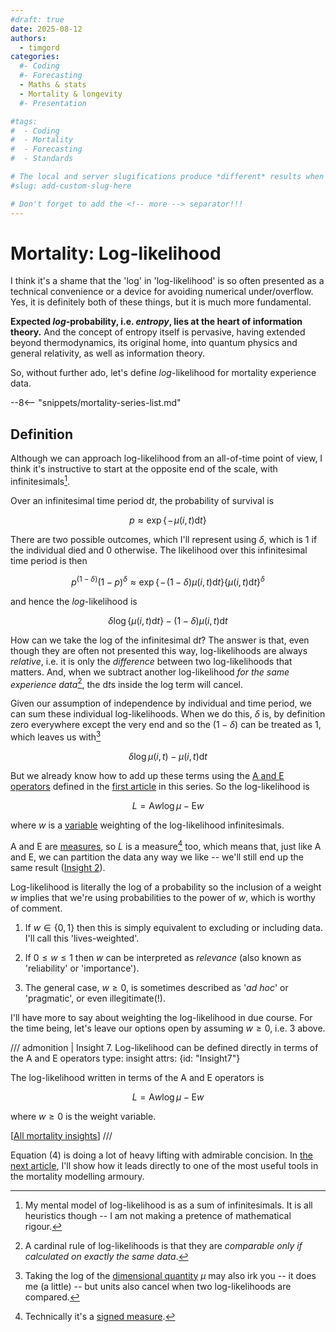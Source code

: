 ```yaml
---
#draft: true 
date: 2025-08-12
authors:
  - timgord
categories:
  #- Coding
  #- Forecasting
  - Maths & stats
  - Mortality & longevity
  #- Presentation

#tags:
#  - Coding
#  - Mortality
#  - Forecasting
#  - Standards

# The local and server slugifications produce *different* results when there are dashes in the item title.
#slug: add-custom-slug-here

# Don't forget to add the <!-- more --> separator!!!
---
```


# Mortality: Log-likelihood

<!--
[overdispersion](/2025-08/mortality-measures-matter/#Def-overdispersion)
[E2R](/2025-08/mortality-measures-matter/#Def-E2R)
[experience dataset](/2025-08/mortality-measures-matter/#Def-exp-data)
[variable](/2025-08/mortality-measures-matter/#Def-variable)
[fact](/2025-08/mortality-measures-matter/#Def-fact)
[mortality](/2025-08/mortality-measures-matter/#Def-mortality)
[$\text{A}$ and $\text{E}$ operators](/2025-08/mortality-measures-matter/#Def-AE-ops)
[$\text{E}$ operator](/2025-08/mortality-measures-matter/#Def-E-op)
[measure](/2025-08/mortality-measures-matter/#Def-measure)
[log](/2025-08/mortality-log-likelihood/#Ref-log)
[proportional hazards](/2025-08/mortality-proportional-hazards/#Def-proportional-hazards)
-->

<span id="Ref-log">I think it's a shame that the 'log' in 'log-likelihood' is so often presented as a technical convenience or a device for avoiding numerical under/overflow. Yes, it is definitely both of these things, but it is much more fundamental.</span>

**Expected *log*-probability, i.e. *entropy*, lies at the heart of information theory.** And the concept of entropy itself is pervasive, having extended beyond thermodynamics, its original home, into quantum physics and general relativity, as well as information theory.

So, without further ado, let's define *log*-likelihood for mortality experience data.

<!-- more -->

--8<-- "snippets/mortality-series-list.md"

## Definition

Although we can approach log-likelihood from an all-of-time point of view, I think it's instructive to start at the opposite end of the scale, with infinitesimals[^Heuristic].

[^Heuristic]: My mental model of log-likelihood is as a sum of infinitesimals. It is all heuristics though -- I am not making a pretence of mathematical rigour.

Over an infinitesimal time period $\text{d}t$, the probability of survival is

$$p\approx\exp\Big\{\!-\!\mu(i,t)\text{d}t\Big\}$$

There are two possible outcomes, which I'll represent using $\delta$, which is $1$ if the individual died and $0$ otherwise. The likelihood over this infinitesimal time period is then

$$p^{(1-\delta)}(1-p)^\delta\approx\exp\Big\{\!-\!(1-\delta)\mu(i,t)\text{d}t\Big\} \Big\{\mu(i,t)\text{d}t\Big\}^\delta$$

and hence the *log*-likelihood is

$$\delta\log\Big\{\mu(i,t)\text{d}t\Big\} - (1-\delta)\mu(i,t)\text{d}t$$

How can we take the log of the infinitesimal $\text{d}t$? The answer is that, even though they are often not presented this way, log-likelihoods are always *relative*, i.e. it is only the *difference* between two log-likelihoods that matters. And, when we subtract another log-likelihood *for the same experience data*[^SameData], the $\text{d}t$s inside the log term will cancel.

[^SameData]: A cardinal rule of log-likelihoods is that they are *comparable only if calculated on exactly the same data*.

Given our assumption of independence by individual and time period, we can sum these individual log-likelihoods. When we do this, $\delta$ is, by definition zero everywhere except the very end and so the $(1-\delta)$ can be treated as $1$, which leaves us with[^LogUnit]

[^LogUnit]: Taking the log of the [dimensional quantity](https://en.wikipedia.org/wiki/Dimensionless_quantity) $\mu$ may also irk you -- it does me (a little) -- but units also cancel when two log-likelihoods are compared.

$$\delta\log \mu(i,t) - \mu(i,t)\text{d}t\tag{3}$$

But we already know how to add up these terms using the [$\text{A}$ and $\text{E}$ operators](/2025-08/mortality-measures-matter/#Def-AE-ops) defined in the [first article](/2025-08/mortality-measures-matter/) in this series. <span id="Def-log-likelihood">So the log-likelihood is</span>

$$L=\text{A}w\log\mu-\text{E}w\tag{4}$$

where $w$ is a [variable](/2025-08/mortality-measures-matter/#Def-variable) weighting of the log-likelihood infinitesimals.

$\text{A}$ and $\text{E}$ are [measures](/2025-08/mortality-measures-matter/#Def-measure), so $L$ is a measure[^SignedMeasure] too, which means that, just like $\text{A}$ and $\text{E}$, we can partition the data any way we like -- we'll still end up the same result ([Insight&#xA0;2](/2025-08/mortality-measures-matter/#Insight2)).

[^SignedMeasure]: Technically it's a [signed measure](https://en.wikipedia.org/wiki/Signed_measure).

Log-likelihood is literally the log of a probability so the inclusion of a weight $w$ implies that we're using probabilities to the power of $w$, which is worthy of comment.

1. If $w\in\{0,1\}$ then this is simply equivalent to excluding or including data. I'll call this 'lives-weighted'.

1. If $0\le w \le 1$ then $w$ can be interpreted as *relevance* (also known as 'reliability' or 'importance'). 

1. The general case, $w\ge0$, is sometimes described as '*ad hoc*' or 'pragmatic', or even illegitimate(!).

 I'll have more to say about weighting the log-likelihood in due course. For the time being, let's leave our options open by assuming $w\ge0$, i.e. 3 above.

/// admonition | Insight 7. Log-likelihood can be defined directly in terms of the $\text{A}$ and $\text{E}$ operators
    type: insight
    attrs: {id: "Insight7"}

The log-likelihood written in terms of the $\text{A}$ and $\text{E}$ operators is

$$L=\text{A}w\log\mu-\text{E}w$$

where $w\ge0$ is the weight variable.

[[All mortality insights](/collated-mortality-insights#Insight7)]
///

Equation $(4)$ is doing a lot of heavy lifting with admirable concision. In [the next article](/2025-08/mortality-proportional-hazards/), I'll show how it leads directly to one of the most useful tools in the mortality modelling armoury.
